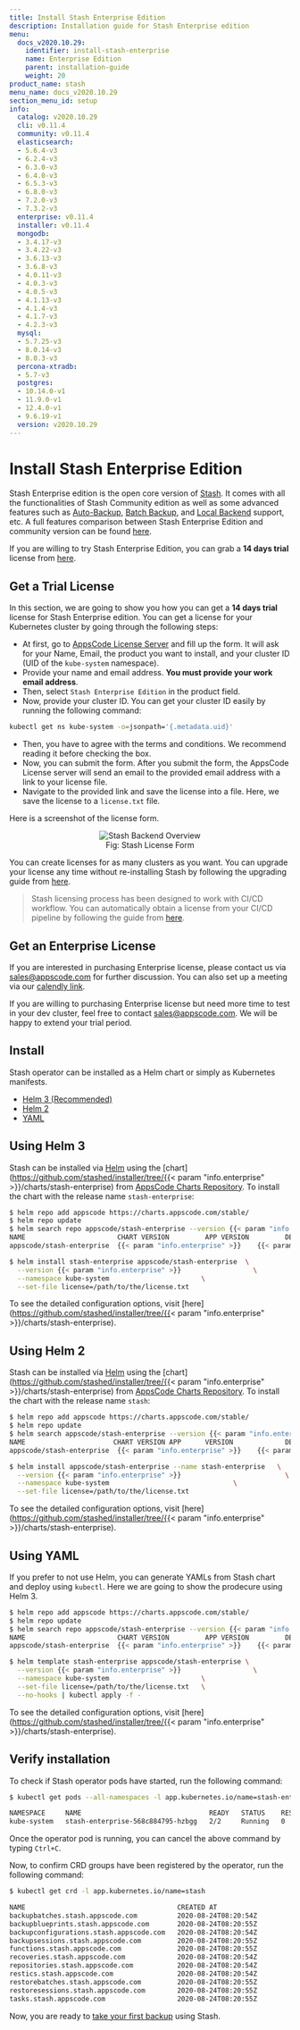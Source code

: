 ```yaml
---
title: Install Stash Enterprise Edition
description: Installation guide for Stash Enterprise edition
menu:
  docs_v2020.10.29:
    identifier: install-stash-enterprise
    name: Enterprise Edition
    parent: installation-guide
    weight: 20
product_name: stash
menu_name: docs_v2020.10.29
section_menu_id: setup
info:
  catalog: v2020.10.29
  cli: v0.11.4
  community: v0.11.4
  elasticsearch:
  - 5.6.4-v3
  - 6.2.4-v3
  - 6.3.0-v3
  - 6.4.0-v3
  - 6.5.3-v3
  - 6.8.0-v3
  - 7.2.0-v3
  - 7.3.2-v3
  enterprise: v0.11.4
  installer: v0.11.4
  mongodb:
  - 3.4.17-v3
  - 3.4.22-v3
  - 3.6.13-v3
  - 3.6.8-v3
  - 4.0.11-v3
  - 4.0.3-v3
  - 4.0.5-v3
  - 4.1.13-v3
  - 4.1.4-v3
  - 4.1.7-v3
  - 4.2.3-v3
  mysql:
  - 5.7.25-v3
  - 8.0.14-v3
  - 8.0.3-v3
  percona-xtradb:
  - 5.7-v3
  postgres:
  - 10.14.0-v1
  - 11.9.0-v1
  - 12.4.0-v1
  - 9.6.19-v1
  version: v2020.10.29
---
```


# Install Stash Enterprise Edition

Stash Enterprise edition is the open core version of [Stash](https://github.com/stashed/stash). It comes with all the functionalities of Stash Community edition as well as some advanced features such as [Auto-Backup](/docs/v2020.10.29/guides/latest/auto-backup/overview), [Batch Backup](/docs/v2020.10.29/guides/latest/batch-backup/overview), and [Local Backend](/docs/v2020.10.29/guides/latest/backends/local) support, etc. A full features comparison between Stash Enterprise Edition and community version can be found [here](/docs/v2020.10.29/concepts/what-is-stash/overview).

If you are willing to try Stash Enterprise Edition, you can grab a **14 days trial** license from [here](https://license-issuer.appscode.com/).

## Get a Trial License

In this section, we are going to show you how you can get a **14 days trial** license for Stash Enterprise edition. You can get a license for your Kubernetes cluster by going through the following steps:

- At first, go to [AppsCode License Server](https://license-issuer.appscode.com/) and fill up the form. It will ask for your Name, Email, the product you want to install, and your cluster ID (UID of the `kube-system` namespace).
- Provide your name and email address. **You must provide your work email address**.
- Then, select `Stash Enterprise Edition` in the product field.
- Now, provide your cluster ID. You can get your cluster ID easily by running the following command:

```bash
kubectl get ns kube-system -o=jsonpath='{.metadata.uid}'
```

- Then, you have to agree with the terms and conditions. We recommend reading it before checking the box.
- Now, you can submit the form. After you submit the form, the AppsCode License server will send an email to the provided email address with a link to your license file.
- Navigate to the provided link and save the license into a file. Here, we save the license to a `license.txt` file.

Here is a screenshot of the license form.

<figure align="center">
  <img alt="Stash Backend Overview" src="/docs/v2020.10.29/images/setup/enterprise_license_form.png">
  <figcaption align="center">Fig: Stash License Form</figcaption>
</figure>

You can create licenses for as many clusters as you want. You can upgrade your license any time without re-installing Stash by following the upgrading guide from [here](/docs/v2020.10.29/setup/upgrade#upgrading-license).

>Stash licensing process has been designed to work with CI/CD workflow. You can automatically obtain a license from your CI/CD pipeline by following the guide from [here](https://github.com/appscode/offline-license-server#offline-license-server).

## Get an Enterprise License

If you are interested in purchasing Enterprise license, please contact us via sales@appscode.com for further discussion. You can also set up a meeting via our [calendly link](https://calendly.com/appscode/30min).

If you are willing to purchasing Enterprise license but need more time to test in your dev cluster, feel free to contact sales@appscode.com. We will be happy to extend your trial period.

## Install

Stash operator can be installed as a Helm chart or simply as Kubernetes manifests.

<ul class="nav nav-tabs" id="installerTab" role="tablist">
  <li class="nav-item">
    <a class="nav-link active" id="helm3-tab" data-toggle="tab" href="#helm3" role="tab" aria-controls="helm3" aria-selected="true">Helm 3 (Recommended)</a>
  </li>
  <li class="nav-item">
    <a class="nav-link" id="helm2-tab" data-toggle="tab" href="#helm2" role="tab" aria-controls="helm2" aria-selected="false">Helm 2</a>
  </li>
  <li class="nav-item">
    <a class="nav-link" id="script-tab" data-toggle="tab" href="#script" role="tab" aria-controls="script" aria-selected="false">YAML</a>
  </li>
</ul>
<div class="tab-content" id="installerTabContent">
  <div class="tab-pane fade show active" id="helm3" role="tabpanel" aria-labelledby="helm3-tab">

## Using Helm 3

Stash can be installed via [Helm](https://helm.sh/) using the [chart](https://github.com/stashed/installer/tree/{{< param "info.enterprise" >}}/charts/stash-enterprise) from [AppsCode Charts Repository](https://github.com/appscode/charts). To install the chart with the release name `stash-enterprise`:

```bash
$ helm repo add appscode https://charts.appscode.com/stable/
$ helm repo update
$ helm search repo appscode/stash-enterprise --version {{< param "info.enterprise" >}}
NAME                       CHART VERSION         APP VERSION         DESCRIPTION
appscode/stash-enterprise  {{< param "info.enterprise" >}}    {{< param "info.enterprise" >}}  Stash Enterprise by AppsCode - Enterprise features for Stash

$ helm install stash-enterprise appscode/stash-enterprise  \
  --version {{< param "info.enterprise" >}}                  \
  --namespace kube-system                       \
  --set-file license=/path/to/the/license.txt
```

To see the detailed configuration options, visit [here](https://github.com/stashed/installer/tree/{{< param "info.enterprise" >}}/charts/stash-enterprise).

</div>
<div class="tab-pane fade" id="helm2" role="tabpanel" aria-labelledby="helm2-tab">

## Using Helm 2

Stash can be installed via [Helm](https://helm.sh/) using the [chart](https://github.com/stashed/installer/tree/{{< param "info.enterprise" >}}/charts/stash-enterprise) from [AppsCode Charts Repository](https://github.com/appscode/charts). To install the chart with the release name `stash`:

```bash
$ helm repo add appscode https://charts.appscode.com/stable/
$ helm repo update
$ helm search appscode/stash-enterprise --version {{< param "info.enterprise" >}}
NAME                      CHART VERSION APP      VERSION             DESCRIPTION
appscode/stash-enterprise  {{< param "info.enterprise" >}}    {{< param "info.enterprise" >}}  Stash by AppsCode - Backup your Kubernetes Volumes

$ helm install appscode/stash-enterprise --name stash-enterprise   \
  --version {{< param "info.enterprise" >}}                          \
  --namespace kube-system                               \
  --set-file license=/path/to/the/license.txt
```

To see the detailed configuration options, visit [here](https://github.com/stashed/installer/tree/{{< param "info.enterprise" >}}/charts/stash-enterprise).

</div>
<div class="tab-pane fade" id="script" role="tabpanel" aria-labelledby="script-tab">

## Using YAML

If you prefer to not use Helm, you can generate YAMLs from Stash chart and deploy using `kubectl`. Here we are going to show the prodecure using Helm 3.

```bash
$ helm repo add appscode https://charts.appscode.com/stable/
$ helm repo update
$ helm search repo appscode/stash-enterprise --version {{< param "info.enterprise" >}}
NAME                       CHART VERSION         APP VERSION         DESCRIPTION
appscode/stash-enterprise  {{< param "info.enterprise" >}}    {{< param "info.enterprise" >}}  Stash by AppsCode - Backup your Kubernetes Volumes

$ helm template stash-enterprise appscode/stash-enterprise \
  --version {{< param "info.enterprise" >}}                  \
  --namespace kube-system                       \
  --set-file license=/path/to/the/license.txt   \
  --no-hooks | kubectl apply -f -
```

To see the detailed configuration options, visit [here](https://github.com/stashed/installer/tree/{{< param "info.enterprise" >}}/charts/stash-enterprise).

</div>
</div>

## Verify installation

To check if Stash operator pods have started, run the following command:

```bash
$ kubectl get pods --all-namespaces -l app.kubernetes.io/name=stash-enterprise --watch

NAMESPACE     NAME                                READY   STATUS    RESTARTS   AGE
kube-system   stash-enterprise-568c884795-hzbgg   2/2     Running   0          5h35m
```

Once the operator pod is running, you can cancel the above command by typing `Ctrl+C`.

Now, to confirm CRD groups have been registered by the operator, run the following command:
```bash
$ kubectl get crd -l app.kubernetes.io/name=stash

NAME                                      CREATED AT
backupbatches.stash.appscode.com          2020-08-24T08:20:54Z
backupblueprints.stash.appscode.com       2020-08-24T08:20:55Z
backupconfigurations.stash.appscode.com   2020-08-24T08:20:54Z
backupsessions.stash.appscode.com         2020-08-24T08:20:55Z
functions.stash.appscode.com              2020-08-24T08:20:55Z
recoveries.stash.appscode.com             2020-08-24T08:20:54Z
repositories.stash.appscode.com           2020-08-24T08:20:54Z
restics.stash.appscode.com                2020-08-24T08:20:54Z
restorebatches.stash.appscode.com         2020-08-24T08:20:55Z
restoresessions.stash.appscode.com        2020-08-24T08:20:55Z
tasks.stash.appscode.com                  2020-08-24T08:20:55Z
```

Now, you are ready to [take your first backup](/docs/v2020.10.29/guides/latest/README) using Stash.

